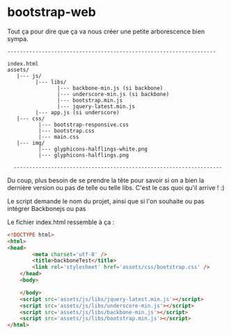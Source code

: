 bootstrap-web
======

Tout ça pour dire que ça va nous créer une petite arborescence bien sympa.

    -------------------------------------------------------------------
    
    index.html
    assets/
       |--- js/
             |--- libs/
                    |--- backbone-min.js (si backbone)
                    |--- underscore-min.js (si backbone)                    
                    |--- bootstrap.min.js
                    |--- jquery-latest.min.js
             |--- app.js (si underscore)
       |--- css/
              |--- bootstrap-responsive.css
              |--- bootstrap.css
              |--- main.css
       |--- img/
              |--- glyphicons-halflings-white.png
              |--- glyphicons-halflings.png
      
      -------------------------------------------------------------------
              
Du coup, plus besoin de se prendre la tête pour savoir si on a bien la dernière version ou pas de telle ou telle libs. C'est le cas quoi qu'il arrive ! :)

Le script demande le nom du projet, ainsi que si l'on souhaite ou pas intégrer Backbonejs ou pas

Le fichier index.html ressemble à ça : 

``` html
<!DOCTYPE html>
<html>
<head>
    	<meta charset='utf-8' />
    	<title>backboneTest</title>
    	<link rel='stylesheet' href='assets/css/bootstrap.css' />
    </head>
    <body>

    </body>
    <script src='assets/js/libs/jquery-latest.min.js'></script>
    <script src='assets/js/libs/underscore-min.js'></script>
    <script src='assets/js/libs/backbone-min.js'></script>
    <script src='assets/js/libs/bootstrap.min.js'></script>
</html>
```
